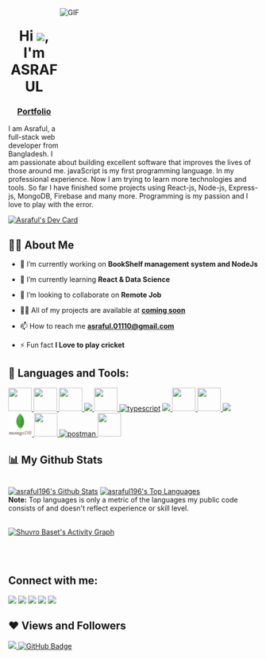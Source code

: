 
<img align="right" alt="GIF" src="https://www.aalpha.net/wp-content/uploads/2020/12/full-stack-development.gif?raw=true" width="400" height="300" border-Radius="50"/>

<h1 align="center">Hi <img src="https://raw.githubusercontent.com/MartinHeinz/MartinHeinz/master/wave.gif" width="20px">, I'm ASRAFUL</h1>
<h3 align="center"> <a href="https://asraful-portfolio.netlify.app/" >Portfolio</a></h3>

<p>I am Asraful, a full-stack web developer from Bangladesh. I am passionate about building excellent software that improves the lives of those around me. javaScript is my first programming language. In my professional experience. Now I am trying to learn more technologies and tools. So far I have finished some projects using React-js, Node-js, Express-js, MongoDB, Firebase and many more.
Programming is my passion and I love to play with the error.</p>


<a align="center" href="https://app.daily.dev/Shuvro_75"><img src=""  width="300" alt="Asraful's Dev Card"/></a>
## 🙋‍♂️ About Me

- 🔭 I’m currently working on **BookShelf management system and NodeJs**

- 🌱 I’m currently learning **React & Data Science**

- 👯 I’m looking to collaborate on **Remote Job**

- 👨‍💻 All of my projects are available at **[coming soon](https://https://github.com/asraful196)**

- 📫 How to reach me **[asraful.01110@gmail.com](https://mail.google.com/mail/u/0/?fs=1&tf=cm&source=mailto&to=asraful.01110@gmail.com)**

- ⚡ Fun fact **I Love to play cricket**

## 🚀 Languages and Tools:

<p align="left"> 
    <a href="https://www.w3.org/html/" target="_blank"> <img width="47" height="47"  src="https://i.giphy.com/media/XAxylRMCdpbEWUAvr8/200w.webp"/> </a> 
    <a href="https://www.w3schools.com/css/" target="_blank"> <img  width="47" height="47" src="https://media1.giphy.com/media/fsEaZldNC8A1PJ3mwp/giphy.gif?cid=ecf05e47lonlwp3anstdkilndyjfu8ta6zcl38dvdw67t02c&rid=giphy.gif&ct=s"/> </a> 
    <a href="https://getbootstrap.com" target="_blank"> <img width="47" height="47" src="https://media2.giphy.com/media/Sr8xDpMwVKOHUWDVRD/200w.webp?cid=ecf05e47l8yuim4n2ucgbqfs5ghaqqzkb280j89rfh9gv4e1&rid=200w.webp&ct=s"/> </a> 
 <a href="https://docs.mongodb.com/" target="_blank"> <img src="https://i.giphy.com/media/kdFc8fubgS31b8DsVu/giphy.webp"/> </a> 
  <a href="#" target="_blank"> <img width="47" height="47" src="https://media2.giphy.com/media/mFYgiuDNZVUSD6sts4/giphy.gif?cid=ecf05e479h6nqsdfhdms8zsp5g26aovz9e2nz52ixwo7kjml&rid=giphy.gif&ct=g"/> </a>
  <a href="https://www.typescriptlang.org/" target="_blank"> <img  alt="typescript"width="47" height="47"                    src="https://laracasts.nyc3.cdn.digitaloceanspaces.com/series/thumbnails/typescript-for-beginners.png"/></a>
   <a href="#" target="_blank"> <img src="https://img.icons8.com/machine-learning"/> </a> 
      <a href="https://reactjs.org/" target="_blank"> <img width="47" height="47" src="https://i.giphy.com/media/eNAsjO55tPbgaor7ma/giphy.webp"/> </a>
    <a href="https://developer.mozilla.org/en-US/docs/Web/JavaScript" target="_blank"> <img width="47" height="47" src="https://media3.giphy.com/media/ejfEZhz0nh2kR0SZzn/200w.webp?cid=ecf05e47vofhd6v8mi23dh4b8bz8ealkkk4xjxyoixs73cs3&rid=200w.webp&ct=s"/> </a>
    <a style="padding-right:8px;" href="https://www.figma.com/" target="_blank"> <img src="https://www.vectorlogo.zone/logos/figma/figma-icon.svg"/> </a>
    <a href="https://www.mongodb.com/" target="_blank"> <img src="https://raw.githubusercontent.com/devicons/devicon/master/icons/mongodb/mongodb-original-wordmark.svg" alt="mongodb" width="48" height="48"/> </a> 
    <a href="https://firebase.google.com/" target="_blank"> <img width="47" height="47" src="https://media2.giphy.com/media/Ri2TUcKlaOcaDBxFpY/200w.webp?cid=ecf05e477pqeoaxozs3ibfvu76lgbkrjp6ns22x0qzrdpfu7&rid=200w.webp&ct=s"/> </a> 
    <a href="https://postman.com" target="_blank"> <img src="https://www.vectorlogo.zone/logos/getpostman/getpostman-icon.svg" alt="postman" width="45" height="45"/> </a>   
    <a href="https://git-scm.com/" target="_blank"> <img width="47" height="47" src="https://media4.giphy.com/media/kH1DBkPNyZPOk0BxrM/100.webp?cid=ecf05e477pqeoaxozs3ibfvu76lgbkrjp6ns22x0qzrdpfu7&rid=100.webp&ct=s"/> </a> 
</p>


## 📊 My Github Stats

  <br/>
    <a href="https://github.com/asraful196/github-readme-stats"><img alt="asraful196's Github Stats" src="https://github-readme-stats.vercel.app/api?username=asraful196&show_icons=true&count_private=true&theme=react&hide_border=true&bg_color=0D1117" /></a>
  <a href="https://github.com/asraful196/github-readme-stats"><img alt="asraful196's Top Languages" src="https://github-readme-stats.vercel.app/api/top-langs/?username=asraful196&langs_count=8&count_private=true&layout=compact&theme=react&hide_border=true&bg_color=0D1117" /></a>
  <br/>
  <b>Note:</b> Top languages is only a metric of the languages my public code consists of and doesn't reflect experience or skill level.


<br/>
<br/>

<a href="https://github.com/asraful196/github-readme-activity-graph"><img alt="Shuvro Baset's Activity Graph" src="https://activity-graph.herokuapp.com/graph?username=asraful196&bg_color=0D1117&color=5BCDEC&line=5BCDEC&point=FFFFFF&hide_border=true" /></a>

<br/>
<br/>

## Connect with me:
<p align="left">
<a href = "https://mail.google.com/mail/u/0/?fs=1&tf=cm&source=mailto&to=asraful.01110@gmail.com"><img src="https://img.icons8.com/fluent/48/000000/email.png"/></a>
<a href = "https://www.linkedin.com/in/asraful196/"><img src="https://img.icons8.com/fluent/48/000000/linkedin.png"/></a>
<a href = "https://web.facebook.com/sunnyashraf12"><img src="https://img.icons8.com/fluent/48/000000/facebook.png"/></a>
<a href = "https://www.instagram.com/sunnyashraf12/"><img src="https://img.icons8.com/fluent/48/000000/instagram-new.png"/></a>
<a href = ""><img src="https://img.icons8.com/color/48/000000/youtube-play.png"/></a>
<!-- <a href = "https://twitter.com/BasetShuvro"><img src="https://img.icons8.com/fluent/48/000000/twitter.png"/></a> --><!--     <a href = "https://www.youtube.com/channel/UCIFr0gT7mIcgCZWE5Sq1VgQ"><img src="https://img.icons8.com/color/48/000000/youtube-play.png"/></a> -->
<!-- <a href = "https://www.youtube.com/channel/UCIFr0gT7mIcgCZWE5Sq1VgQ"><img src="https://img.icons8.com/color/48/000000/youtube-play.png"/></a> 
-->

</p>

## ❤ Views and Followers
<a href="https://github.com/Meghna-DAS/github-profile-views-counter">
    <img src="https://komarev.com/ghpvc/?username=asraful196">
</a>
<a href="https://github.com/asraful196?tab=followers"><img src="https://img.shields.io/github/followers/asraful196?label=Followers&style=social" alt="GitHub Badge"></a>




<!-- 
### Hello World, I'm Anna  👋

 <img align="right" alt="GIF" src="https://github.com/arsentieva/arsentieva/blob/main/code.gif?raw=true" width="500" height="320" />


## I'm a Wife, Mother, Developer, Creator, and Mentor!!
- ✍ You can find my projects here [portfolio]
- 🔭 I’m currently working on my first book.
- 🌱 I’m currently learning React Native and Azure
- 👯 I’m looking to collaborate on open source
- 💬 Ask me about ... Anything
- 😄 Pronouns: She/Her
- ⚡ Fun fact: I speak 4 languages ( English, Spanish, Romanian, Russian)


### Talk with me, I am kinda awesome:
[<img align="left" alt="holisitc_developer | LinkedIn" width="22px" src="https://cdn.jsdelivr.net/npm/simple-icons@v3/icons/linkedin.svg" />][linkedin]

<br />

### Languages and Tools:

[<img align="left" alt="Visual Studio Code" width="26px" src="https://raw.githubusercontent.com/github/explore/80688e429a7d4ef2fca1e82350fe8e3517d3494d/topics/visual-studio-code/visual-studio-code.png" />][youtube]
[<img align="left" alt="HTML5" width="26px" src="https://raw.githubusercontent.com/github/explore/80688e429a7d4ef2fca1e82350fe8e3517d3494d/topics/html/html.png" />][youtube]
[<img align="left" alt="CSS3" width="26px" src="https://raw.githubusercontent.com/github/explore/80688e429a7d4ef2fca1e82350fe8e3517d3494d/topics/css/css.png" />][youtube]
[<img align="left" alt="CSharp" width="26px" src="https://raw.githubusercontent.com/github/explore/80688e429a7d4ef2fca1e82350fe8e3517d3494d/topics/csharp/csharp.png" />][youtube]
[<img align="left" alt="JavaScript" width="26px" src="https://raw.githubusercontent.com/github/explore/80688e429a7d4ef2fca1e82350fe8e3517d3494d/topics/javascript/javascript.png" />][youtube]
[<img align="left" alt="React" width="26px" src="https://raw.githubusercontent.com/github/explore/80688e429a7d4ef2fca1e82350fe8e3517d3494d/topics/react/react.png" />][youtube]
[<img align="left" alt="Node.js" width="26px" src="https://raw.githubusercontent.com/github/explore/80688e429a7d4ef2fca1e82350fe8e3517d3494d/topics/nodejs/nodejs.png" />][youtube]
[<img align="left" alt="python" width="26px" src="https://raw.githubusercontent.com/github/explore/80688e429a7d4ef2fca1e82350fe8e3517d3494d/topics/python/python.png" />][youtube]
[<img align="left" alt="flask" width="26px" src="https://raw.githubusercontent.com/github/explore/80688e429a7d4ef2fca1e82350fe8e3517d3494d/topics/flask/flask.png" />][youtube]
[<img align="left" alt="SQL" width="26px" src="https://raw.githubusercontent.com/github/explore/80688e429a7d4ef2fca1e82350fe8e3517d3494d/topics/sql/sql.png" />][youtube]
[<img align="left" alt="postgreSQL" width="26px" src="https://raw.githubusercontent.com/github/explore/80688e429a7d4ef2fca1e82350fe8e3517d3494d/topics/postgresql/postgresql.png" />][youtube]
[<img align="left" alt="Git" width="26px" src="https://raw.githubusercontent.com/github/explore/80688e429a7d4ef2fca1e82350fe8e3517d3494d/topics/git/git.png" />][youtube]
[<img align="left" alt="GitHub" width="26px" src="https://raw.githubusercontent.com/github/explore/78df643247d429f6cc873026c0622819ad797942/topics/github/github.png" />][youtube]
[<img align="left" alt="Docker" width="26px" src="https://raw.githubusercontent.com/github/explore/80688e429a7d4ef2fca1e82350fe8e3517d3494d/topics/docker/docker.png" />][youtube]
[<img align="left" alt="Terminal" width="26px" src="https://raw.githubusercontent.com/github/explore/80688e429a7d4ef2fca1e82350fe8e3517d3494d/topics/terminal/terminal.png" />][youtube]

<br />
<br />
---

<details>
  <summary>:zap: GitHub Stats</summary>

  <img align="left" alt="Anna's GitHub Stats" src="https://github-readme-stats.vercel.app/api?username=arsentieva&show_icons=true&hide_border=true" />

</details>

<details>
  <summary>:zap: Most Used Languages</summary>

<img align="left" alt="Anna's GitHub Top Languages" src="https://github-readme-stats.vercel.app/api/top-langs/?username=arsentieva" />

</details>

[website]: https://holistic-developer.com/
[youtube]: https://www.youtube.com/channel/UCD6bHzIZCJJcJD6QHGUIyrw
[instagram]: https://www.instagram.com/holistic_developer/
[linkedin]: https://linkedin.com/in/annaarsentieva
[portfolio]: https://arsentieva.github.io/profile/ -->

